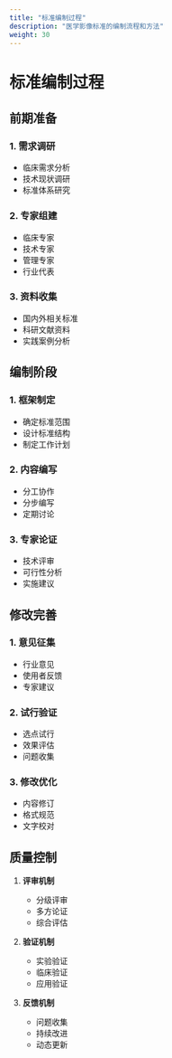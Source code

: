 ```yaml
---
title: "标准编制过程"
description: "医学影像标准的编制流程和方法"
weight: 30
---
```


# 标准编制过程

## 前期准备

### 1. 需求调研
- 临床需求分析
- 技术现状调研
- 标准体系研究

### 2. 专家组建
- 临床专家
- 技术专家
- 管理专家
- 行业代表

### 3. 资料收集
- 国内外相关标准
- 科研文献资料
- 实践案例分析

## 编制阶段

### 1. 框架制定
- 确定标准范围
- 设计标准结构
- 制定工作计划

### 2. 内容编写
- 分工协作
- 分步编写
- 定期讨论

### 3. 专家论证
- 技术评审
- 可行性分析
- 实施建议

## 修改完善

### 1. 意见征集
- 行业意见
- 使用者反馈
- 专家建议

### 2. 试行验证
- 选点试行
- 效果评估
- 问题收集

### 3. 修改优化
- 内容修订
- 格式规范
- 文字校对

## 质量控制

1. **评审机制**
   - 分级评审
   - 多方论证
   - 综合评估

2. **验证机制**
   - 实验验证
   - 临床验证
   - 应用验证

3. **反馈机制**
   - 问题收集
   - 持续改进
   - 动态更新 